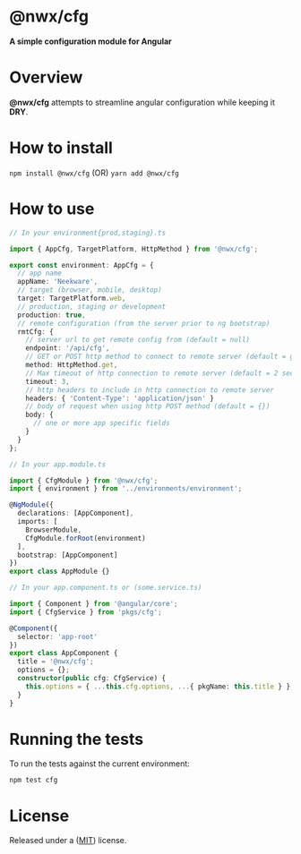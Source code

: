 # @nwx/cfg

**A simple configuration module for Angular**

# Overview

**@nwx/cfg** attempts to streamline angular configuration while keeping it **DRY**.

# How to install

  `npm install @nwx/cfg` (OR) `yarn add @nwx/cfg`

# How to use

```typescript
// In your environment{prod,staging}.ts

import { AppCfg, TargetPlatform, HttpMethod } from '@nwx/cfg';

export const environment: AppCfg = {
  // app name
  appName: 'Neekware',
  // target (browser, mobile, desktop)
  target: TargetPlatform.web,
  // production, staging or development
  production: true,
  // remote configuration (from the server prior to ng bootstrap)
  rmtCfg: {
    // server url to get remote config from (default = null)
    endpoint: '/api/cfg',
    // GET or POST http method to connect to remote server (default = get)
    method: HttpMethod.get,
    // Max timeout of http connection to remote server (default = 2 seconds)
    timeout: 3,
    // http headers to include in http connection to remote server
    headers: { 'Content-Type': 'application/json' }
    // body of request when using http POST method (default = {})
    body: {
      // one or more app specific fields
    }
  }
};
```

```typescript
// In your app.module.ts

import { CfgModule } from '@nwx/cfg';
import { environment } from '../environments/environment';

@NgModule({
  declarations: [AppComponent],
  imports: [
    BrowserModule,
    CfgModule.forRoot(environment)
  ],
  bootstrap: [AppComponent]
})
export class AppModule {}
```

```typescript
// In your app.component.ts or (some.service.ts)

import { Component } from '@angular/core';
import { CfgService } from 'pkgs/cfg';

@Component({
  selector: 'app-root'
})
export class AppComponent {
  title = '@nwx/cfg';
  options = {};
  constructor(public cfg: CfgService) {
    this.options = { ...this.cfg.options, ...{ pkgName: this.title } };
  }
}
```

# Running the tests

To run the tests against the current environment:

    npm test cfg

# License

Released under a ([MIT](https://github.com/neekware/nwx-cfg/blob/master/LICENSE)) license.

